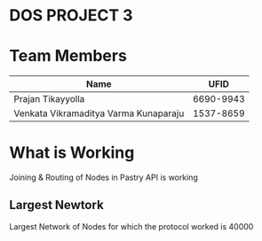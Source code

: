 ﻿# DOS PROJECT 3

# Team Members

| Name | UFID  |
|--|--|
| Prajan Tikayyolla | 6690-9943 |
|Venkata Vikramaditya Varma Kunaparaju|1537-8659|



# What is Working

Joining & Routing of Nodes in Pastry API is working


## Largest Newtork 

Largest Network of Nodes for which the protocol worked is 40000

